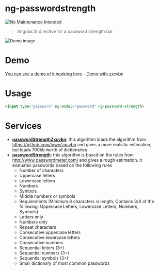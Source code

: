 # ng-passwordstrength

[![No Maintenance Intended](https://img.shields.io/badge/No%20Maintenance%20Intended-%E2%9C%95-red.svg?style=flat-square)](http://unmaintained.tech/)

> AngularJS directive for a password strength bar

![Demo image](https://raw.github.com/queicherius/ng-passwordstrength/master/demo.png)

# Demo

[You can see a demo of it working here](https://rawgithub.com/queicherius/ng-passwordstrength/master/demo.html) - [Demo with zxcvbn](https://rawgithub.com/queicherius/ng-passwordstrength/master/demo-zxcvbn.html)

# Usage

```html
<input type="password" ng-model="password" ng-password-strength>
```

# Services

- [**passwordStrengthZxcvbn**](/scripts/services/passwordStrengthZxcvbn.js): this algorithm loads the algorithm from https://github.com/lowe/zxcvbn and gives a more realistic estimation, but loads 700kb worth of dictionaries
- [**passwordStrength**](/scripts/services/passwordStrength.js): this algorithm is based on the rules from http://www.passwordmeter.com/ and gives a rough estimation. It evaluates passwords based on the following rules
    - Number of characters
    - Uppercase letters
    - Lowercase letters
    - Numbers
    - Symbols
    - Middle numbers or symbols
    - Requirements (Minimum 8 characters in length, Contains 3/4 of the following: Uppercase Letters, Lowercase Letters, Numbers, Symbols)
    - Letters only
    - Numbers only
    - Repeat characters
    - Consecutive uppercase letters
    - Consecutive lowercase letters
    - Consecutive numbers
    - Sequential letters (3+)
    - Sequential numbers (3+)
    - Sequential symbols (3+)
    - Small dictionary of most common passwords
